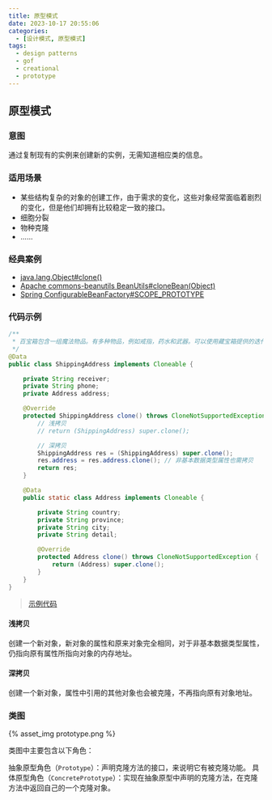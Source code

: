 ```yaml
---
title: 原型模式
date: 2023-10-17 20:55:06
categories:
  - [设计模式, 原型模式]
tags:
  - design patterns
  - gof
  - creational
  - prototype
---
```


## 原型模式

### 意图

通过复制现有的实例来创建新的实例，无需知道相应类的信息。

### 适用场景

- 某些结构复杂的对象的创建工作，由于需求的变化，这些对象经常面临着剧烈的变化，但是他们却拥有比较稳定一致的接口。
- 细胞分裂
- 物种克隆
- ......

<!-- more -->

### 经典案例

- [java.lang.Object#clone()](https://docs.oracle.com/javase/8/docs/api/java/lang/Object.html#clone--)
- [Apache commons-beanutils BeanUtils#cloneBean(Object)](https://commons.apache.org/proper/commons-beanutils/javadocs/v1.9.4/apidocs/org/apache/commons/beanutils/BeanUtils.html#cloneBean-java.lang.Object-)
- [Spring ConfigurableBeanFactory#SCOPE_PROTOTYPE](https://docs.spring.io/spring-framework/docs/5.3.29/javadoc-api/org/springframework/beans/factory/config/ConfigurableBeanFactory.html#SCOPE_PROTOTYPE)

### 代码示例

```java
/**
 * 百宝箱包含一组魔法物品。有多种物品，例如戒指，药水和武器。可以使用藏宝箱提供的迭代器按类型浏览物品。
 */
@Data
public class ShippingAddress implements Cloneable {

    private String receiver;
    private String phone;
    private Address address;

    @Override
    protected ShippingAddress clone() throws CloneNotSupportedException {
        // 浅拷贝
        // return (ShippingAddress) super.clone();

        // 深拷贝
        ShippingAddress res = (ShippingAddress) super.clone();
        res.address = res.address.clone(); // 非基本数据类型属性也需拷贝
        return res;
    }

    @Data
    public static class Address implements Cloneable {

        private String country;
        private String province;
        private String city;
        private String detail;

        @Override
        protected Address clone() throws CloneNotSupportedException {
            return (Address) super.clone();
        }
    }
}
```

> [示例代码]()

#### 浅拷贝

创建一个新对象，新对象的属性和原来对象完全相同，对于非基本数据类型属性，仍指向原有属性所指向对象的内存地址。

#### 深拷贝

创建一个新对象，属性中引用的其他对象也会被克隆，不再指向原有对象地址。

### 类图

{% asset_img prototype.png %}

类图中主要包含以下角色：

抽象原型角色（`Prototype`）：声明克隆方法的接口，来说明它有被克隆功能。
具体原型角色（`ConcretePrototype`）：实现在抽象原型中声明的克隆方法，在克隆方法中返回自己的一个克隆对象。
